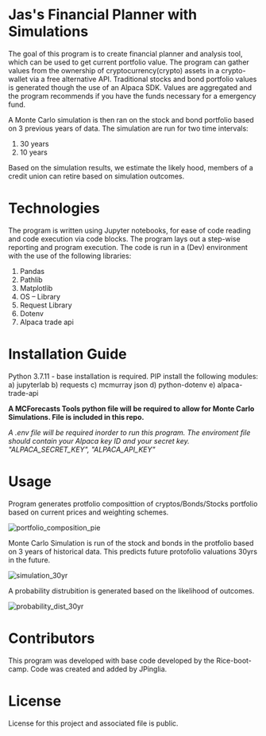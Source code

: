 # Jas's Financial Planner with Simulations

The goal of this program is to create financial planner and analysis tool, which can be used to get current portfolio value. The program can gather values from the ownership of cryptocurrency(crypto) assets in a crypto-wallet via a free alternative API. Traditional stocks and bond portfolio values is generated though the use of an Alpaca SDK. Values are aggregated and the program recommends if you have the funds necessary for a emergency fund. 

A Monte Carlo simulation is then ran on the stock and bond portfolio based on 3 previous years of data. The simulation are run for two time intervals: 
1) 30 years
2) 10 years

Based on the simulation results, we estimate the likely hood, members of a credit union can retire based on simulation outcomes. 

# Technologies

The program is written using Jupyter notebooks, for ease of code reading and code execution via code blocks. The program lays out a step-wise reporting and program execution. The code is run in a (Dev) environment with the use of the following libraries:
1. Pandas
2. Pathlib
3. Matplotlib
4. OS – Library
5. Request Library
6. Dotenv
7. Alpaca trade api 

# Installation Guide

Python 3.7.11 - base installation is required. 
PIP install the following modules:
a) jupyterlab
b) requests
c) mcmurray json
d) python-dotenv
e) alpaca-trade-api

**A MCForecasts Tools python file will be required to allow for Monte Carlo Simulations. File is included in this repo.**
 
*A .env file will be required inorder to run this program. The enviroment file should contain your Alpaca key ID and your secret key. "ALPACA_SECRET_KEY", "ALPACA_API_KEY"*

# Usage

Program generates protfolio composittion of cryptos/Bonds/Stocks portfolio based on current prices and weighting schemes. 

![portfolio_composition_pie](https://user-images.githubusercontent.com/95830866/151717055-7949afd5-08c1-4574-bbea-d644a24f7e7c.PNG)

Monte Carlo Simulation is run of the stock and bonds in the protfolio based on 3 years of historical data. This predicts future protofolio valuations 30yrs in the future.

![simulation_30yr](https://user-images.githubusercontent.com/95830866/151717096-d2b69048-3911-49a0-95b8-076bbeaf9a68.PNG)

A probability distrubition is generated based on the likelihood of outcomes. 

![probability_dist_30yr](https://user-images.githubusercontent.com/95830866/151717144-7c7d5a3a-d1d3-46a6-a9c5-c1640acd2372.PNG)

# Contributors

This program was developed with base code developed by the Rice-boot-camp. Code was created and added by JPinglia.

# License

License for this project and associated file is public.
